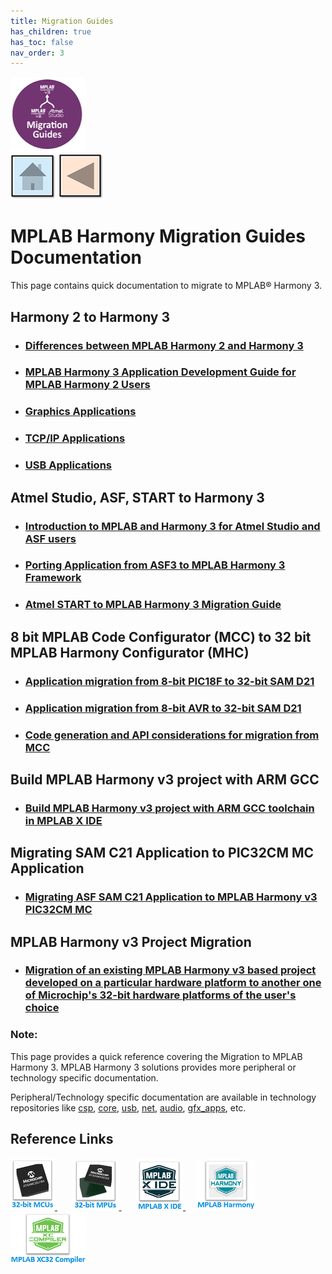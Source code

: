 ```yaml
---
title: Migration Guides
has_children: true
has_toc: false
nav_order: 3
---
```

![](migration.png) &nbsp;&nbsp;&nbsp;&nbsp;&nbsp;&nbsp;&nbsp;&nbsp;&nbsp; &nbsp;&nbsp;&nbsp;&nbsp;&nbsp;&nbsp;&nbsp;&nbsp;&nbsp;&nbsp;&nbsp;&nbsp;&nbsp;&nbsp;&nbsp;&nbsp;&nbsp;&nbsp;&nbsp;&nbsp;&nbsp;&nbsp;&nbsp;&nbsp;&nbsp;&nbsp;&nbsp;&nbsp;&nbsp;&nbsp;&nbsp;&nbsp;&nbsp;&nbsp;&nbsp;&nbsp;&nbsp;&nbsp;&nbsp;&nbsp;&nbsp;&nbsp;&nbsp;&nbsp;&nbsp;&nbsp;&nbsp;&nbsp;&nbsp;&nbsp;&nbsp;&nbsp;&nbsp;&nbsp;&nbsp;&nbsp;&nbsp;&nbsp;&nbsp;&nbsp;&nbsp;&nbsp;&nbsp;&nbsp;&nbsp;&nbsp;&nbsp;&nbsp;&nbsp;&nbsp;&nbsp;&nbsp;[<img src="../r_images/quick_home.png" title="Home">](../../readme.md) [<img src="../r_images/quick_back.png"  title="Back">](../../readme.md)  




# MPLAB Harmony Migration Guides Documentation

This page contains quick documentation to migrate to MPLAB® Harmony 3.   

## Harmony 2 to Harmony 3
- ### [Differences between MPLAB Harmony 2 and Harmony 3](./differences_harmony_2_to_harmony_3/readme.md)
- ### [MPLAB Harmony 3 Application Development Guide for MPLAB Harmony 2 Users](./harmony_2_to_harmony_3/readme.md)
- ### [Graphics Applications](./aria_graphics_harmoy2_to_harmony_3/readme.md)
- ### [TCP/IP Applications](./tcpiip_harmoy2_to_harmony_3/readme.md)
- ### [USB Applications](./usb_harmoy2_to_harmony_3/readme.md)

## Atmel Studio, ASF, START to Harmony 3
- ### [Introduction to MPLAB and Harmony 3 for Atmel Studio and ASF users](./introduction_mplabx_harmony_3_to_studio_asf_users/readme.md)
- ### [Porting Application from ASF3 to MPLAB Harmony 3 Framework](./asf_to_harmony_3/readme.md)
- ### [Atmel START to MPLAB Harmony 3 Migration Guide](./atmel_start_to_harmony_3/readme.md)

## 8 bit MPLAB Code Configurator (MCC) to 32 bit MPLAB Harmony Configurator (MHC)
- ### [Application migration from 8-bit PIC18F to 32-bit SAM D21](./pic18f_to_samd21_migration/readme.md)
- ### [Application migration from 8-bit AVR to 32-bit SAM D21](./atmega4809_to_samd21_migration/readme.md)
- ### [Code generation and API considerations for migration from MCC](./code_generation_api_migration_from_mcc/readme.md)

## Build MPLAB Harmony v3 project with ARM GCC
- ### [Build MPLAB Harmony v3 project with ARM GCC toolchain in MPLAB X IDE](./build_harmony_3_project_with_gcc/readme.md)

## Migrating SAM C21 Application to PIC32CM MC Application
- ### [Migrating ASF SAM C21 Application to MPLAB Harmony v3 PIC32CM MC](./samc21_asf_to_pic32cmmc_harmony/readme.md)

##  MPLAB Harmony v3 Project Migration
- ### [Migration of an existing MPLAB Harmony v3 based project developed on a particular hardware platform to another one of Microchip's 32-bit hardware platforms of the user's choice](./mplab_harmony_v3_project_migration/readme.md)

### **Note:**  
This page provides a quick reference covering the Migration to MPLAB Harmony 3. MPLAB Harmony 3 solutions provides more peripheral or technology specific documentation.  

Peripheral/Technology specific documentation are available in technology repositories like <a href="https://github.com/Microchip-MPLAB-Harmony/csp" target="_blank">csp</a>, <a href="https://github.com/Microchip-MPLAB-Harmony/core" target="_blank">core</a>, <a href="https://github.com/Microchip-MPLAB-Harmony/usb" target="_blank">usb</a>, <a href="https://github.com/Microchip-MPLAB-Harmony/net" target="_blank">net</a>, <a href="https://github.com/Microchip-MPLAB-Harmony/audio" target="_blank">audio</a>, <a href="https://github.com/Microchip-MPLAB-Harmony/gfx_apps" target="_blank">gfx_apps</a>, etc.

## Reference Links
[<a href="https://www.microchip.com/design-centers/32-bit" target="_blank"> <img src="../r_images/32_bit_mcus.png"> </a>]()  &nbsp; &nbsp; &nbsp; [<a href="https://www.microchip.com/design-centers/32-bit-mpus" target="_blank"> <img src="../r_images/32_bit_mpus.png"> </a>]()  &nbsp; &nbsp; &nbsp; [<a href="https://www.microchip.com/mplab/mplab-x-ide" target="_blank"> <img src="../r_images/mplab_x_ide.png"> </a>]()  &nbsp; &nbsp; [<a href="https://www.microchip.com/mplab/mplab-harmony" target="_blank"> <img src="../r_images/mplab_harmony.png"> </a>]() [<a href="https://www.microchip.com/mplab/compilers" target="_blank"> <img src="../r_images/mplab_compiler.png"> </a>]()
